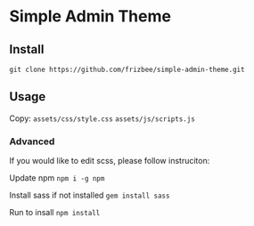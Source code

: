 # Simple Admin Theme

## Install

`git clone https://github.com/frizbee/simple-admin-theme.git`

## Usage

Copy:
`assets/css/style.css`
`assets/js/scripts.js`


### Advanced

If you would like to edit scss, please follow instruciton:


Update npm
`npm i -g npm`

Install sass if not installed
`gem install sass`

Run to insall
`npm install`


